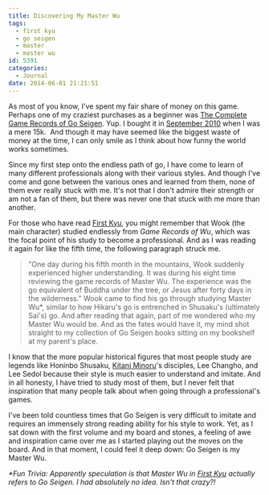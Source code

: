 ```yaml
---
title: Discovering My Master Wu
tags:
  - first kyu
  - go seigen
  - master
  - master wu
id: 5391
categories:
  - Journal
date: 2014-06-01 21:21:51
---
```


As most of you know, I've spent my fair share of money on this game. Perhaps one of my craziest purchases as a beginner was [The Complete Game Records of Go Seigen](http://www.amazon.com/dp/7500917260/?tag=mclambjavier999-20 "Amazon Purchase Link"). Yup. I bought it in [September 2010](http://www.bengozen.com/2010/09/ "BenGoZen September 2010 Archive") when I was a mere 15k.  And though it may have seemed like the biggest waste of money at the time, I can only smile as I think about how funny the world works sometimes.

Since my first step onto the endless path of go, I have come to learn of many different professionals along with their various styles. And though I've come and gone between the various ones and learned from them, none of them ever really stuck with me. It's not that I don't admire their strength or am not a fan of them, but there was never one that stuck with me more than another.

<!--more-->

For those who have read [First Kyu](http://www.bengozen.com/book-review-first-kyu/ "Book Review: First Kyu"), you might remember that Wook (the main character) studied endlessly from _Game Records of Wu_, which was the focal point of his study to become a professional. And as I was reading it again for like the fifth time, the following paragraph struck me.
> "One day during his fifth month in the mountains, Wook suddenly experienced higher understanding. It was during his eight time reviewing the game records of Master Wu. The experience was the go equivalent of Buddha under the tree, or Jesus after forty days in the wilderness."
Wook came to find his go through studying Master Wu*, similar to how Hikaru's go is entrenched in Shusaku's (ultimately Sai's) go. And after reading that again, part of me wondered who my Master Wu would be. And as the fates would have it, my mind shot straight to my collection of Go Seigen books sitting on my bookshelf at my parent's place.

I know that the more popular historical figures that most people study are legends like Honinbo Shusaku, [Kitani Minoru](http://senseis.xmp.net/?KitaniMinoru "Kitani Minoru Sensei")'s disciples, Lee Changho, and Lee Sedol because their style is much easier to understand and imitate. And in all honesty, I have tried to study most of them, but I never felt that inspiration that many people talk about when going through a professional's games.

I've been told countless times that Go Seigen is very difficult to imitate and requires an immensely strong reading ability for his style to work. Yet, as I sat down with the first volume and my board and stones, a feeling of awe and inspiration came over me as I started playing out the moves on the board. And in that moment, I could feel it deep down: Go Seigen is my Master Wu.

_*Fun Trivia: Apparently speculation is that Master Wu in [First Kyu](http://www.bengozen.com/book-review-first-kyu/ "Book Review: First Kyu") actually refers to Go Seigen. I had absolutely no idea. Isn't that crazy?!_